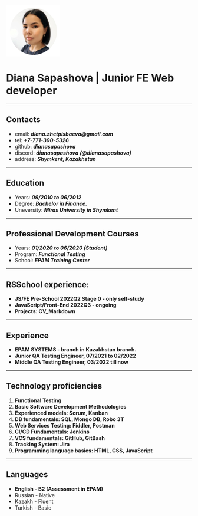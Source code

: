 ![./Pic/image.png](./Pic/image.png) 
# Diana Sapashova |  Junior FE Web developer
*** 

## Contacts
* email: ___diana.zhetpisbaeva@gmail.com___
* tel: ___+7-771-390-5326___
* github: ___dianasapashova___
* discord: ___dianasapashova (@dianasapashova)___
* address: ___Shymkent, Kazakhstan___
***

## Education 
* Years: ___09/2010 to 06/2012___
* Degree: ___Bachelor in Finance.___
* Uneversity: ___Miras University in Shymkent___
***

## Professional Development Courses
* Years: ___01/2020 to 06/2020 (Student)___
* Program: ___Functional Testing___
* School: ___EPAM Training Center___ 
***

## RSSchool experience:
* __JS/FE Pre-School 2022Q2 Stage 0 - only self-study__
* __JavaScript/Front-End 2022Q3 - ongoing__
* __Projects: CV_Markdown__
***

## Experience
* __EPAM SYSTEMS - branch in Kazakhstan branch.__
* __Junior QA Testing Engineer, 07/2021 to 02/2022__
* __Middle QA Testing Engineer, 03/2022 till now__
***

## Technology proficiencies
1. __Functional Testing__
2. __Basic Software Development Methodologies__
3. __Experienced models: Scrum, Kanban__
4. __DB fundamentals: SQL, Mongo DB, Robo 3T__
5. __Web Services Testing: Fiddler, Postman__
6. __CI/CD Fundamentals: Jenkins__
7. __VCS fundamentals: GitHub, GitBash__
8. __Tracking System: Jira__
9. __Programming language basics: HTML, CSS, JavaScript__
***

## Languages
* __English - B2 (Assessment in EPAM)__
* Russian - Native
* Kazakh - Fluent
* Turkish - Basic





